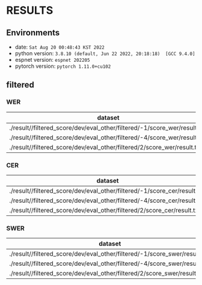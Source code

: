 <!-- Generated by ../utils/script/./show_asr_result.sh -->
# RESULTS
## Environments
- date: `Sat Aug 20 00:48:43 KST 2022`
- python version: `3.8.10 (default, Jun 22 2022, 20:18:18)  [GCC 9.4.0]`
- espnet version: `espnet 202205`
- pytorch version: `pytorch 1.11.0+cu102`
## filtered
### WER

|dataset|Snt|Wrd|Corr|Sub|Del|Ins|Err|S.Err|
|---|---|---|---|---|---|---|---|---|
./result//filtered_score/dev/eval_other/filtered/-1/score_wer/result.txt:|3000|26621|81.0|16.2|2.9|5.0|24.0|70.0|
./result//filtered_score/dev/eval_other/filtered/-4/score_wer/result.txt:|3000|26621|81.0|16.2|2.9|5.0|24.0|70.0|
./result//filtered_score/dev/eval_other/filtered/2/score_wer/result.txt:|2265|24391|82.0|15.2|2.7|5.0|22.9|75.2|

### CER

|dataset|Snt|Wrd|Corr|Sub|Del|Ins|Err|S.Err|
|---|---|---|---|---|---|---|---|---|
./result//filtered_score/dev/eval_other/filtered/-1/score_cer/result.txt:|3000|92640|94.2|3.5|2.3|2.2|8.0|70.0|
./result//filtered_score/dev/eval_other/filtered/-4/score_cer/result.txt:|3000|92640|94.2|3.5|2.3|2.2|8.0|70.0|
./result//filtered_score/dev/eval_other/filtered/2/score_cer/result.txt:|2265|85498|94.7|3.1|2.2|2.1|7.4|75.2|

### SWER

|dataset|Snt|Wrd|Corr|Sub|Del|Ins|Err|S.Err|
|---|---|---|---|---|---|---|---|---|
./result//filtered_score/dev/eval_other/filtered/-1/score_swer/result.txt:|3000|26621|87.5|11.3|1.2|1.4|13.9|58.3|
./result//filtered_score/dev/eval_other/filtered/-4/score_swer/result.txt:|3000|26621|87.5|11.3|1.2|1.4|13.9|58.3|
./result//filtered_score/dev/eval_other/filtered/2/score_swer/result.txt:|2265|24391|88.5|10.4|1.1|1.3|12.8|61.8|

